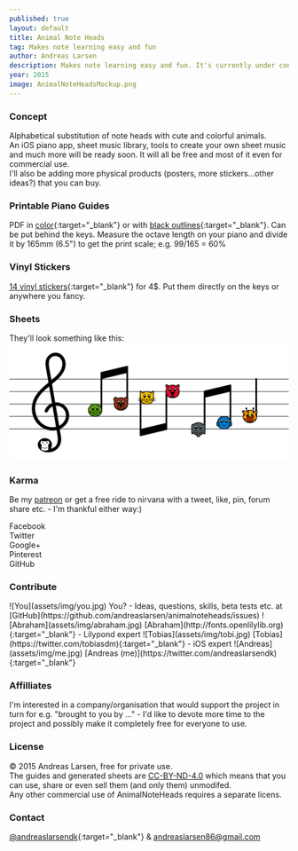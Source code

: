 ```yaml
---
published: true
layout: default
title: Animal Note Heads
tag: Makes note learning easy and fun
author: Andreas Larsen
description: Makes note learning easy and fun. It's currently under construction. The goal is to create an free database with sheets using Animal Note Heads.
year: 2015
image: AnimalNoteHeadsMockup.png
---
```


### Concept

Alphabetical substitution of note heads with cute and colorful animals.  
An iOS piano app, sheet music library, tools to create your own sheet music and much more will be ready soon. It will all be free and most of it even for commercial use.  
I'll also be adding more physical products (posters, more stickers...other ideas?) that you can buy.

### Printable Piano Guides

PDF in [color](assets/pdf/AnimalNoteHeads-keys-en-A4.pdf){:target="_blank"} or with [black outlines](assets/pdf/AnimalNoteHeads-keys-en-bw-A4.pdf){:target="_blank"}. Can be put behind the keys. Measure the octave length on your piano and divide it by 165mm (6.5") to get the print scale; e.g. 99/165 = 60%

### Vinyl Stickers

[14 vinyl stickers](http://www.redbubble.com/people/animalnoteheads/works/14838228-animalnoteheads-stickers?grid_pos=1&p=sticker){:target="_blank"} for 4$. Put them directly on the keys or anywhere you fancy.

### Sheets

They'll look something like this:
![AnimalNoteHeadsMockup](assets/img/AnimalNoteHeadsMockup.png)

### Karma

Be my [patreon](https://www.patreon.com/andreaslarsen) or get a free ride to nirvana with a tweet, like, pin, forum share etc. - I'm thankful either way:)

<div class="social-likes">
  <div class="facebook" title="Share link on Facebook">Facebook</div>
  <div class="twitter" data-via="andreaslarsendk" data-hashtags="AnimalNoteHeads" title="Share link on Twitter">Twitter</div>
  <div class="plusone" title="Share link on Google+">Google+</div>
  <div class="pinterest" title="Share image on Pinterest" data-media="https://raw.githubusercontent.com/andreaslarsen/animalnoteheads/gh-pages/assets/img/AnimalNoteHeadsMockup.png">Pinterest</div>
  <div class="github" title="Star on GitHub">GitHub</div>
</div>

### Contribute
<span id="contri">
![You](assets/img/you.jpg) You? - Ideas, questions, skills, beta tests etc. at [GitHub](https://github.com/andreaslarsen/animalnoteheads/issues)  
![Abraham](assets/img/abraham.jpg) [Abraham](http://fonts.openlilylib.org){:target="_blank"} - Lilypond expert  
![Tobias](assets/img/tobi.jpg) [Tobias](https://twitter.com/tobiasdm){:target="_blank"} - iOS expert  
![Andreas](assets/img/me.jpg) [Andreas (me)](https://twitter.com/andreaslarsendk){:target="_blank"}
</span>

### Affilliates
I'm interested in a company/organisation that would support the project in turn for e.g. "brought to you by ..." - I'd like to devote more time to the project and possibly make it completely free for everyone to use.

### License
© 2015 Andreas Larsen, free for private use.  
The guides and generated sheets are [CC-BY-ND-4.0](https://creativecommons.org/licenses/by-nd/4.0/) which means that you can use, share or even sell them (and only them) unmodifed.  
Any other commercial use of AnimalNoteHeads requires a separate licens.

### Contact
[@andreaslarsendk](https://twitter.com/andreaslarsendk){:target="_blank"} & [andreaslarsen86@gmail.com](mailto:andreaslarsen86@gmail.com)
